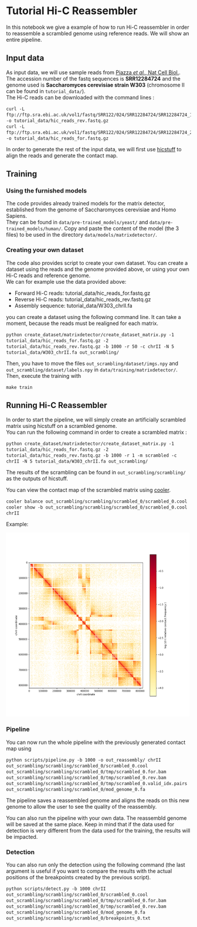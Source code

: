 # Tutorial Hi-C Reassembler

In this notebook we give a example of how to run Hi-C reassembler in order to reassemble a scrambled genome using reference reads. We will show an entire pipeline.

## Input data

As input data, we will use sample reads from [Piazza *et al.*, Nat Cell Biol.](https://pubmed.ncbi.nlm.nih.gov/34750581/). The accession number of the fastq sequences is **SRR12284724** and the genome used is **Saccharomyces cerevisiae strain W303** (chromosome II can be found in `tutorial_data/`).  
The Hi-C reads can be downloaded with the command lines :  

```read_download
curl -L ftp://ftp.sra.ebi.ac.uk/vol1/fastq/SRR122/024/SRR12284724/SRR12284724_1.fastq.gz -o tutorial_data/hic_reads_rev.fastq.gz
curl -L ftp://ftp.sra.ebi.ac.uk/vol1/fastq/SRR122/024/SRR12284724/SRR12284724_2.fastq.gz -o tutorial_data/hic_reads_for.fastq.gz
```

In order to generate the rest of the input data, we will first use [hicstuff](https://github.com/koszullab/hicstuff) to align the reads and generate the contact map.

## Training
### Using the furnished models

The code provides already trained models for the matrix detector, established from the genome of Saccharomyces cerevisiae and Homo Sapiens.  
They can be found in `data/pre-trained_models/yeast/` and `data/pre-trained_models/human/`. Copy and paste the content of the model (the 3 files) to be used in the directory `data/models/matrixdetector/`.

### Creating your own dataset 

The code also provides script to create your own dataset. You can create a dataset using the reads and the genome provided above, or using your own Hi-C reads and reference genome.  
We can for example use the data provided above:

* Forward Hi-C reads: tutorial_data/hic_reads_for.fastq.gz
* Reverse Hi-C reads: tutorial_data/hic_reads_rev.fastq.gz
* Assembly sequence: tutorial_data/W303_chrII.fa

you can create a dataset using the following command line. It can take a moment, because the reads must be realigned for each matrix.

```create_dataset
python create_dataset/matrixdetector/create_dataset_matrix.py -1 tutorial_data/hic_reads_for.fastq.gz -2 tutorial_data/hic_reads_rev.fastq.gz -b 1000 -r 50 -c chrII -N 5 tutorial_data/W303_chrII.fa out_scrambling/
```

Then, you have to move the files `out_scrambling/dataset/imgs.npy` and `out_scrambling/dataset/labels.npy` in `data/training/matrixdetector/`. Then, execute the training with

```
make train
```


## Running Hi-C Reassembler

In order to start the pipeline, we will simply create an artificially scrambled matrix using hicstuff on a scrambled genome.  
You can run the following command in order to create a scrambled matrix :

```
python create_dataset/matrixdetector/create_dataset_matrix.py -1 tutorial_data/hic_reads_for.fastq.gz -2 tutorial_data/hic_reads_rev.fastq.gz -b 1000 -r 1 -m scrambled -c chrII -N 5 tutorial_data/W303_chrII.fa out_scrambling/
```

The results of the scrambling can be found in `out_scrambling/scrambling/` as the outputs of hicstuff.

You can view the contact map of the scrambled matrix using [cooler](https://cooler.readthedocs.io/en/latest/index.html).

```
cooler balance out_scrambling/scrambling/scrambled_0/scrambled_0.cool
cooler show -b out_scrambling/scrambling/scrambled_0/scrambled_0.cool chrII
```

Example:  

<img src="docs/assets/scrambled_0.png"  width="500" height="500">

### Pipeline

You can now run the whole pipeline with the previously generated contact map using

```
python scripts/pipeline.py -b 1000 -o out_reassembly/ chrII out_scrambling/scrambling/scrambled_0/scrambled_0.cool out_scrambling/scrambling/scrambled_0/tmp/scrambled_0.for.bam out_scrambling/scrambling/scrambled_0/tmp/scrambled_0.rev.bam out_scrambling/scrambling/scrambled_0/tmp/scrambled_0.valid_idx.pairs out_scrambling/scrambling/scrambled_0/mod_genome_0.fa
```

The pipeline saves a reassembled genome and aligns the reads on this new genome to allow the user to see the quality of the reassembly.

You can also run the pipeline with your own data. The reassembld genome will be saved at the same place. Keep in mind that if the data used for detection is very different from the data used for the training, the results will be impacted.

### Detection

You can also run only the detection using the following command (the last argument is useful if you want to compare the results with the actual positions of the breakpoints created by the previous script).

```
python scripts/detect.py -b 1000 chrII out_scrambling/scrambling/scrambled_0/scrambled_0.cool out_scrambling/scrambling/scrambled_0/tmp/scrambled_0.for.bam out_scrambling/scrambling/scrambled_0/tmp/scrambled_0.rev.bam out_scrambling/scrambling/scrambled_0/mod_genome_0.fa out_scrambling/scrambling/scrambled_0/breakpoints_0.txt
```